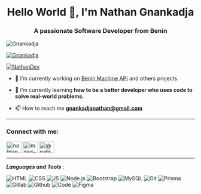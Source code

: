 <h1 align="center">Hello World 👋, I'm Nathan Gnankadja</h1>
<h3 align="center">A passionate Software Developer from Benin </h3>

<p align="left"> <img src="https://komarev.com/ghpvc/?username=Gnankadja&label=Profile%20views&color=0e75b6&style=flat" alt="Gnankadja" /> </p>

<p align="left"> <a href="https://github.com/ryo-ma/github-profile-trophy"><img src="https://github-profile-trophy.vercel.app/?username=Gnankadja" alt="Gnankadja" /></a> </p>

<p align="left"> <a href="https://twitter.com/nahtandev" target="blank"><img src="https://img.shields.io/twitter/follow/nahtandev?logo=twitter&style=for-the-badge" alt="NathanDev" /></a> </p>


- 🔭 I’m currently working on [Benin Machine API](https://github.com/Gnankadja/benin-machine) and others projects.

- 🌱 I’m currently learning **how to be a better developer who uses code to solve real-world problems.**

- 📫 How to reach me **gnankadjanathan@gmail.com**

---

<h3 align="left">Connect with me:</h3>
<p align="left">
<a href="https://twitter.com/nahtandev" target="blank"><img align="center" src="https://raw.githubusercontent.com/rahuldkjain/github-profile-readme-generator/master/src/images/icons/Social/twitter.svg" alt="nahtandev" height="30" width="40" /></a>
<a href="https://www.linkedin.com/in/nathan-gnankadja" target="blank"><img align="center" src="https://raw.githubusercontent.com/rahuldkjain/github-profile-readme-generator/master/src/images/icons/Social/linked-in-alt.svg" alt="imdad-adelabou-a4056919a" height="30" width="40" /></a>
<a href="https://nahtandev.medium.com" target="blank"><img align="center" src="https://github.com/rahuldkjain/github-profile-readme-generator/blob/master/src/images/icons/Social/medium.svg" alt="@nahtandev" height="30" width="40" /></a>
</p>

---
***Languages and Tools*** :

 ![HTML](https://img.shields.io/badge/html5-%23E34F26.svg?style=for-the-badge&logo=html5&logoColor=white) ![CSS](https://img.shields.io/badge/css3-%231572B6.svg?style=for-the-badge&logo=css3&logoColor=white) ![JS](https://img.shields.io/badge/javascript-%23323330.svg?style=for-the-badge&logo=javascript&logoColor=%23F7DF1E) ![Node.js](https://img.shields.io/badge/node.js-%2343853D.svg?style=for-the-badge&logo=node-dot-js&logoColor=white) ![Bootstrap](https://img.shields.io/badge/bootstrap-%23563D7C.svg?style=for-the-badge&logo=bootstrap&logoColor=white) ![MySQL](https://img.shields.io/badge/mysql-%2300f.svg?style=for-the-badge&logo=mysql&logoColor=white) ![Git](https://img.shields.io/badge/git-%23F05033.svg?style=for-the-badge&logo=git&logoColor=white) ![Prisma](https://img.shields.io/badge/Prisma-3982CE?style=for-the-badge&logo=Prisma&logoColor=white) ![Gitlab](https://img.shields.io/badge/gitlab-%23181717.svg?style=for-the-badge&logo=gitlab&logoColor=white) ![Github](https://img.shields.io/badge/github-%23121011.svg?style=for-the-badge&logo=github&logoColor=white) ![Code](https://img.shields.io/badge/VisualStudioCode-0078d7.svg?style=for-the-badge&logo=visual-studio-code&logoColor=white) ![Figma](https://img.shields.io/badge/figma-%23F24E1E.svg?style=for-the-badge&logo=figma&logoColor=white)